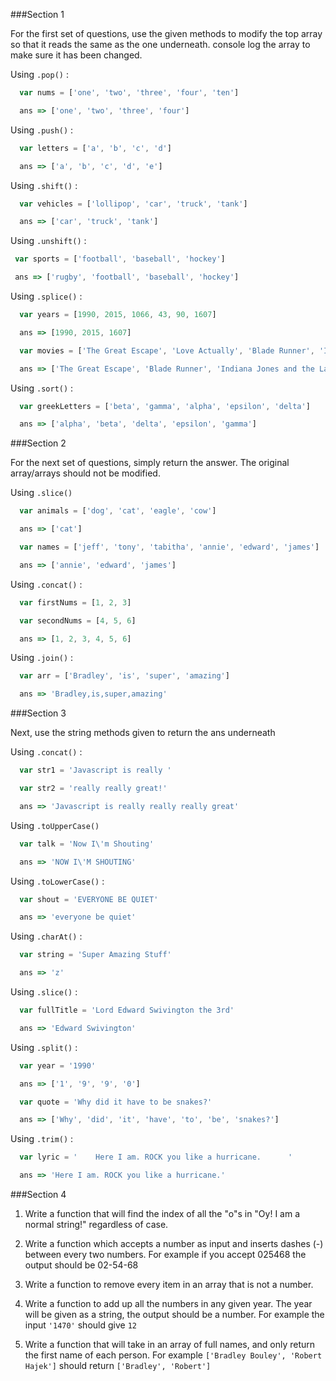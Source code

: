 ###Section 1

For the first set of questions, use the given methods to modify the top array so that it reads the same as the one underneath. console log the array to make sure it has been changed.

Using ```.pop()``` :

```js
  var nums = ['one', 'two', 'three', 'four', 'ten']

  ans => ['one', 'two', 'three', 'four']
```

Using ```.push()``` :

```js
  var letters = ['a', 'b', 'c', 'd']

  ans => ['a', 'b', 'c', 'd', 'e']
```

Using ```.shift()``` :

```js
  var vehicles = ['lollipop', 'car', 'truck', 'tank']

  ans => ['car', 'truck', 'tank']
```

Using ```.unshift()``` :

 ```js
  var sports = ['football', 'baseball', 'hockey']

  ans => ['rugby', 'football', 'baseball', 'hockey']
```

Using ```.splice()``` :

```js
  var years = [1990, 2015, 1066, 43, 90, 1607]

  ans => [1990, 2015, 1607]

  var movies = ['The Great Escape', 'Love Actually', 'Blade Runner', 'Indiana Jones and the Last Crusade']

  ans => ['The Great Escape', 'Blade Runner', 'Indiana Jones and the Last Crusade']
```

Using ```.sort()``` :

```js
  var greekLetters = ['beta', 'gamma', 'alpha', 'epsilon', 'delta']

  ans => ['alpha', 'beta', 'delta', 'epsilon', 'gamma']
```

###Section 2

For the next set of questions, simply return the answer. The original array/arrays should not be modified.

Using ```.slice()```

```js
  var animals = ['dog', 'cat', 'eagle', 'cow']

  ans => ['cat']

  var names = ['jeff', 'tony', 'tabitha', 'annie', 'edward', 'james']

  ans => ['annie', 'edward', 'james']
```

Using ```.concat()``` :

```js
  var firstNums = [1, 2, 3]

  var secondNums = [4, 5, 6]

  ans => [1, 2, 3, 4, 5, 6]
```

Using ```.join()``` :

```js
  var arr = ['Bradley', 'is', 'super', 'amazing']

  ans => 'Bradley,is,super,amazing'
```

###Section 3

Next, use the string methods given to return the ans underneath

Using ```.concat()``` :

```js
  var str1 = 'Javascript is really '

  var str2 = 'really really great!'

  ans => 'Javascript is really really really great'
```

Using ```.toUpperCase()```


```js
  var talk = 'Now I\'m Shouting'

  ans => 'NOW I\'M SHOUTING'
```

Using ```.toLowerCase()``` :

```js
  var shout = 'EVERYONE BE QUIET'

  ans => 'everyone be quiet'
```

Using ```.charAt()``` :

```js
  var string = 'Super Amazing Stuff'

  ans => 'z'
```

Using ```.slice()``` :

```js
  var fullTitle = 'Lord Edward Swivington the 3rd'

  ans => 'Edward Swivington'
```

Using ```.split()``` :

```js
  var year = '1990'

  ans => ['1', '9', '9', '0']

  var quote = 'Why did it have to be snakes?'

  ans => ['Why', 'did', 'it', 'have', 'to', 'be', 'snakes?']
```

Using ```.trim()``` :

```js
  var lyric = '    Here I am. ROCK you like a hurricane.      '

  ans => 'Here I am. ROCK you like a hurricane.'
```

###Section 4

1. Write a function that will find the index of all the "o"s in "Oy! I am a normal string!" regardless of case.

1. Write a function which accepts a number as input and inserts dashes (-) between every two numbers. For example if you accept 025468 the output should be 02-54-68

1. Write a function to remove every item in an array that is not a number.

1. Write a function to add up all the numbers in any given year. The year will be given as a string, the output should be a number. For example the input ```'1470'``` should give ```12```

1. Write a function that will take in an array of full names, and only return the first name of each person. For example ```['Bradley Bouley', 'Robert Hajek']``` should return ```['Bradley', 'Robert']```






